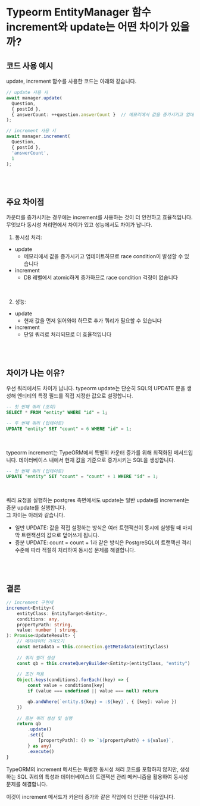 # Typeorm EntityManager 함수 increment와 update는 어떤 차이가 있을까?

## 코드 사용 예시

update, increment 함수를 사용한 코드는 아래와 같습니다.  

``` typescript
// update 사용 시
await manager.update(
  Question, 
  { postId }, 
  { answerCount: ++question.answerCount }  // 메모리에서 값을 증가시키고 업데이트
);
```

``` typescript
// increment 사용 시
await manager.increment(
  Question,
  { postId },
  'answerCount',
  1
);
```

<br>
<br>

## 주요 차이점

카운터를 증가시키는 경우에는 increment를 사용하는 것이 더 안전하고 효율적입니다.  
무엇보다 동시성 처리면에서 차이가 있고 성능에서도 차이가 납니다.  

1. 동시성 처리:

- update
  - 메모리에서 값을 증가시키고 업데이트하므로 race condition이 발생할 수 있습니다
- increment
  - DB 레벨에서 atomic하게 증가하므로 race condition 걱정이 없습니다  

<br>

2. 성능:  

- update
  - 현재 값을 먼저 읽어와야 하므로 추가 쿼리가 필요할 수 있습니다
- increment
  - 단일 쿼리로 처리되므로 더 효율적입니다

<br>
<br>

## 차이가 나는 이유?

우선 쿼리에서도 차이가 납니다. typeorm update는 단순히 SQL의 UPDATE 문을 생성해 엔티티의 특정 필드를 직접 지정한 값으로 설정합니다.

``` sql
-- 첫 번째 쿼리 (조회)
SELECT * FROM "entity" WHERE "id" = 1;

-- 두 번째 쿼리 (업데이트)
UPDATE "entity" SET "count" = 6 WHERE "id" = 1;
```

<br>

typeorm increment는 TypeORM에서 특별히 카운터 증가를 위해 최적화된 메서드입니다. 데이터베이스 내에서 현재 값을 기준으로 증가시키는 SQL을 생성합니다.

``` sql
-- 첫 번째 쿼리 (업데이트)
UPDATE "entity" SET "count" = "count" + 1 WHERE "id" = 1;
```

<br>

쿼리 요청을 실행하는 postgres 측면에서도 update는 일반 update를 increment는 증분 update를 실행합니다.  
그 차이는 아래와 같습니다.  

- 일반 UPDATE: 값을 직접 설정하는 방식은 여러 트랜잭션이 동시에 실행될 때 마지막 트랜잭션의 값으로 덮어쓰게 됩니다.  
- 증분 UPDATE: count = count + 1과 같은 방식은 PostgreSQL이 트랜잭션 격리 수준에 따라 적절히 처리하여 동시성 문제를 해결합니다.  

<br>
<br>

## 결론

``` typescript
// increment 구현체
increment<Entity>(
    entityClass: EntityTarget<Entity>,
    conditions: any,
    propertyPath: string,
    value: number | string,
): Promise<UpdateResult> {
    // 메타데이터 가져오기
    const metadata = this.connection.getMetadata(entityClass)
    
    // 쿼리 빌더 생성
    const qb = this.createQueryBuilder<Entity>(entityClass, "entity")
    
    // 조건 적용
    Object.keys(conditions).forEach((key) => {
        const value = conditions[key]
        if (value === undefined || value === null) return

        qb.andWhere(`entity.${key} = :${key}`, { [key]: value })
    })
    
    // 증분 쿼리 생성 및 실행
    return qb
        .update()
        .set({
            [propertyPath]: () => `${propertyPath} + ${value}`,
        } as any)
        .execute()
}
```

TypeORM의 increment 메서드는 특별한 동시성 처리 코드를 포함하지 않지만, 생성하는 SQL 쿼리의 특성과 데이터베이스의 트랜잭션 관리 메커니즘을 활용하여 동시성 문제를 해결합니다.  

이것이 increment 메서드가 카운터 증가와 같은 작업에 더 안전한 이유입니다.
